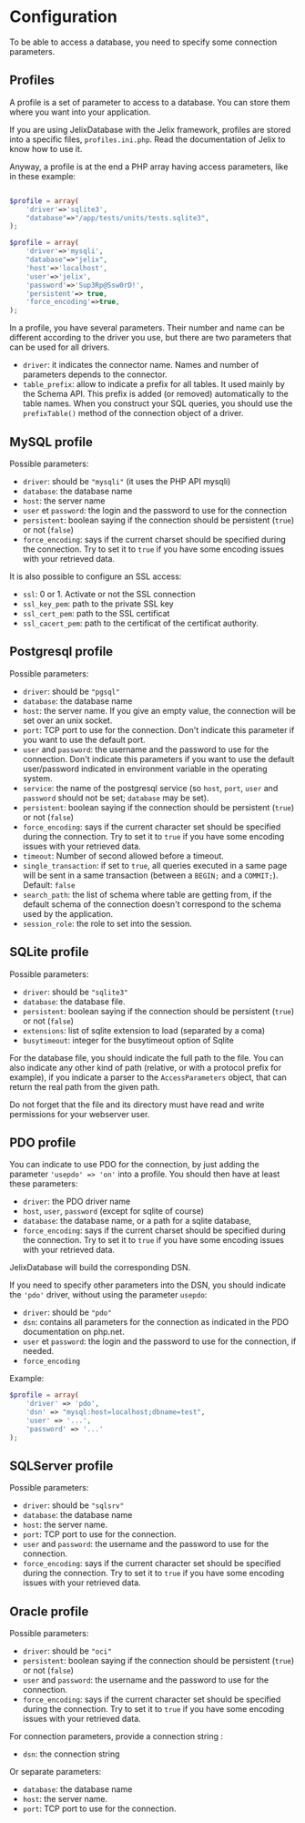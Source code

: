 
# Configuration


To be able to access a database, you need to specify some connection parameters.


## Profiles

A profile is a set of parameter to access to a database. You can store them
where you want into your application.

If you are using JelixDatabase with the Jelix framework, profiles are stored
into a specific files, `profiles.ini.php`. Read the documentation of Jelix to know
how to use it.

Anyway, a profile is at the end a PHP array having access parameters, like in these 
example:

```php

$profile = array(
    'driver'=>'sqlite3',
    "database"=>"/app/tests/units/tests.sqlite3",
);

$profile = array(
    'driver'=>'mysqli',
    "database"=>"jelix",
    'host'=>'localhost',
    'user'=>'jelix',
    'password'=>'Sup3Rp@Ssw0rD!',
    'persistent'=> true,
    'force_encoding'=>true,
); 

```

In a profile, you have several parameters. Their number and name can be different
according to the driver you use, but there are two parameters that can be used for all drivers.

- `driver`: it indicates the connector name. Names and number of parameters depends
  to the connector.
- `table_prefix`: allow to indicate a prefix for all tables. It used mainly
  by the Schema API. This prefix is added (or removed) automatically to the
  table names. When you construct your SQL queries, you should use the `prefixTable()`
  method of the connection object of a driver.
  

MySQL profile
--------------

Possible parameters:

- `driver`: should be `"mysqli"` (it uses the PHP API mysqli)
- `database`: the database name
- `host`: the server name
- `user` et `password`: the login and the password to use for the connection
- `persistent`: boolean saying if the connection should be persistent (`true`) or not (`false`)
- `force_encoding`: says if the current charset should be specified during the
  connection. Try to set it to `true` if you have some encoding issues with your
  retrieved data.

It is also possible to configure an SSL access:

- `ssl`: 0 or 1. Activate or not the SSL connection
- `ssl_key_pem`: path to the private SSL key
- `ssl_cert_pem`: path to the SSL certificat
- `ssl_cacert_pem`: path to the certificat of the certificat authority.

Postgresql profile
------------------

Possible parameters:

- `driver`: should be `"pgsql"`
- `database`: the database name
- `host`: the server name. If you give an empty value, the connection will be 
  set over an unix socket.
- `port`: TCP port to use for the connection. Don't indicate this parameter 
  if you want to use the default port.
- `user` and `password`: the username and the password to use for the connection.
  Don't indicate this parameters if you want to use the default user/password 
  indicated in environment variable in the operating system.
- `service`: the name of the postgresql service (so `host`, `port`, `user` and 
  `password` should not be set; `database` may be set).
- `persistent`: boolean saying if the connection should be persistent (`true`) 
  or not (`false`)
- `force_encoding`: says if the current character set should be specified during 
  the connection. Try to set it to `true` if you have some encoding issues with 
  your retrieved data.
- `timeout`: Number of second allowed before a timeout.
- `single_transaction`: if set to `true`, all queries executed in a same page 
  will be sent in a same transaction (between a `BEGIN;` and a `COMMIT;`). 
  Default: `false`
- `search_path`: the list of schema where table are getting from, if the default 
  schema of the connection doesn't correspond to the schema used by the application.
- `session_role`: the role to set into the session.

SQLite profile
---------------

Possible parameters:

- `driver`: should be `"sqlite3"`
- `database`: the database file.
- `persistent`: boolean saying if the connection should be persistent (`true`) or not (`false`)
- `extensions`: list of sqlite extension to load (separated by a coma)
- `busytimeout`: integer for the busytimeout option of Sqlite

For the database file, you should indicate the full path to the file. You can
also indicate any other kind of path (relative, or with a protocol prefix for example),
if you indicate a parser to the `AccessParameters` object, that can return the 
real path from the given path. 

Do not forget that the file and its directory must have read and write permissions for
your webserver user.

PDO profile
------------

You can indicate to use PDO for the connection, by just adding the parameter
`'usepdo' => 'on'`
into a profile.
You should then have at least these parameters:

- `driver`: the PDO driver name
- `host`, `user`, `password` (except for sqlite of course)
- `database`: the database name, or a path for a sqlite database,
- `force_encoding`: says if the current charset should be specified during
  the connection. Try to set it to `true` if you have some encoding issues with
  your retrieved data.

JelixDatabase will build the corresponding DSN.

If you need to specify other parameters into the DSN, you should indicate the
`'pdo'` driver, without using the parameter `usepdo`:

- `driver`: should be `"pdo"`
- `dsn`: contains all parameters for the connection as indicated in
  the PDO documentation on php.net.
- `user` et `password`: the login and the password to use for the connection, if needed.
- `force_encoding`

Example:

```php
$profile = array(
    'driver' => 'pdo',
    'dsn' => "mysql:host=localhost;dbname=test",
    'user' => '...',
    'password' => '...'
);
```

SQLServer profile
-----------------

Possible parameters:

- `driver`: should be `"sqlsrv"`
- `database`: the database name
- `host`: the server name.
- `port`: TCP port to use for the connection.
- `user` and `password`: the username and the password to use for the connection.
- `force_encoding`: says if the current character set should be specified
  during the connection. Try to set it to `true` if you have some encoding
  issues with your retrieved data.


Oracle profile
--------------

Possible parameters:

- `driver`: should be `"oci"`
- `persistent`: boolean saying if the connection should be persistent (`true`) or not (`false`)
- `user` and `password`: the username and the password to use for the connection.
- `force_encoding`: says if the current character set should be specified 
  during the connection. Try to set it to `true` if you have some encoding 
  issues with your retrieved data.

For connection parameters, provide a connection string :

- `dsn`: the connection string

Or separate parameters:

- `database`: the database name
- `host`: the server name.
- `port`: TCP port to use for the connection.

